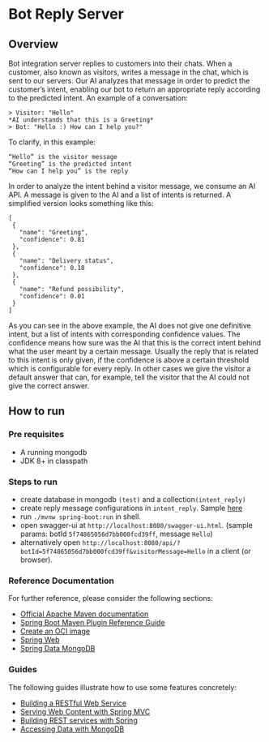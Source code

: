 # Bot Reply Server
## Overview
Bot integration server replies to customers into their chats.
When a customer, also known as visitors, writes a message in the chat, which is sent to our servers. Our AI analyzes that message in order to predict the customer’s intent, enabling our bot to return an appropriate reply according to the predicted intent. An example of a conversation:
```
> Visitor: "Hello"
*AI understands that this is a Greeting*
> Bot: "Hello :) How can I help you?"
```

To clarify, in this example:
```
“Hello” is the visitor message
“Greeting” is the predicted intent
“How can I help you” is the reply
```

In order to analyze the intent behind a visitor message, we consume an AI API. A message is given to the AI and a list of intents is returned. A simplified version looks something like this: 

```
[
 {
   "name": "Greeting",
   "confidence": 0.81
 },
 {
   "name": "Delivery status",
   "confidence": 0.18
 },
 {
   "name": "Refund possibility",
   "confidence": 0.01
 }
] 
```



As you can see in the above example, the AI does not give one definitive intent, but a list of intents with corresponding confidence values. The confidence means how sure was the AI that this is the correct intent behind what the user meant by a certain message. Usually the reply that is related to this intent is only given, if the confidence is above a certain threshold which is configurable for every reply. In other cases we give the visitor a default answer that can, for example, tell the visitor that the AI could not give the correct answer.

## How to run
### Pre requisites
- A running mongodb
- JDK 8+ in classpath

### Steps to run
- create database in mongodb `(test)` and a collection`(intent_reply)`
- create reply message configurations in `intent_reply`. Sample [here](src/main/resources/intent_reply_example.json)
- run `./mvnw spring-boot:run` in shell.
- open swagger-ui at `http://localhost:8080/swagger-ui.html`. (sample params: botId `5f74865056d7bb000fcd39ff`, message `Hello`) 
- alternatively open `http://localhost:8080/api/?botId=5f74865056d7bb000fcd39ff&visitorMessage=Hello` in a client (or browser).



### Reference Documentation
For further reference, please consider the following sections:

* [Official Apache Maven documentation](https://maven.apache.org/guides/index.html)
* [Spring Boot Maven Plugin Reference Guide](https://docs.spring.io/spring-boot/docs/2.5.1/maven-plugin/reference/html/)
* [Create an OCI image](https://docs.spring.io/spring-boot/docs/2.5.1/maven-plugin/reference/html/#build-image)
* [Spring Web](https://docs.spring.io/spring-boot/docs/2.5.1/reference/htmlsingle/#boot-features-developing-web-applications)
* [Spring Data MongoDB](https://docs.spring.io/spring-boot/docs/2.5.1/reference/htmlsingle/#boot-features-mongodb)

### Guides
The following guides illustrate how to use some features concretely:

* [Building a RESTful Web Service](https://spring.io/guides/gs/rest-service/)
* [Serving Web Content with Spring MVC](https://spring.io/guides/gs/serving-web-content/)
* [Building REST services with Spring](https://spring.io/guides/tutorials/bookmarks/)
* [Accessing Data with MongoDB](https://spring.io/guides/gs/accessing-data-mongodb/)

